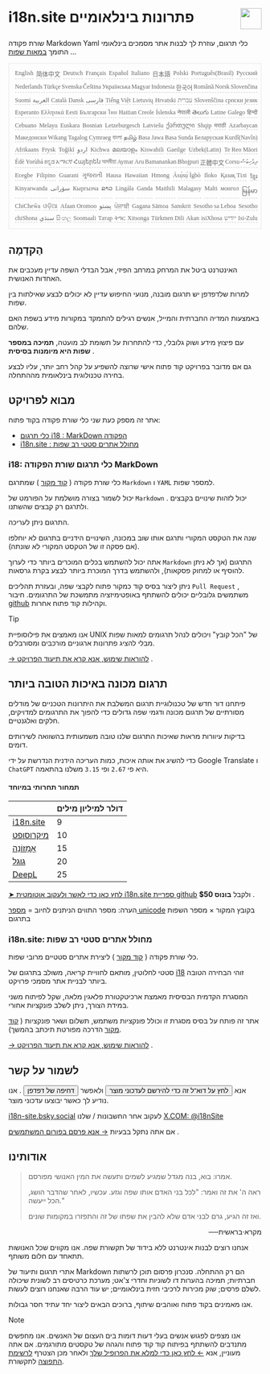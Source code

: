 <h1 style="display:flex;justify-content:space-between" style=";text-align:right;direction:rtl">i18n.site פתרונות בינלאומיים<img src="//p.3ti.site/logo.svg" style="user-select:none;margin-top:-1px;width:42px"></h1>

שורת פקודה Markdown Yaml כלי תרגום, עוזרת לך לבנות אתר מסמכים בינלאומי התומך [במאות שפות](/i18/LANG_CODE) ...

<pre class="langli" style="display:flex;flex-wrap:wrap;background:transparent;border:1px solid #eee;font-size:12px;box-shadow:0 0 3px inset #eee;padding:12px 5px 4px 12px;justify-content:space-between;"><style>pre.langli i{font-weight:300;font-family:s;margin-right:2px;margin-bottom:8px;font-style:normal;color:#666;border-bottom:1px dashed #ccc;}</style><i>English</i><i>简体中文</i><i>Deutsch</i><i>Français</i><i>Español</i><i>Italiano</i><i>日本語</i><i>Polski</i><i>Português(Brasil)</i><i>Русский</i><i>Nederlands</i><i>Türkçe</i><i>Svenska</i><i>Čeština</i><i>Українська</i><i>Magyar</i><i>Indonesia</i><i>한국어</i><i>Română</i><i>Norsk</i><i>Slovenčina</i><i>Suomi</i><i>العربية</i><i>Català</i><i>Dansk</i><i>فارسی</i><i>Tiếng Việt</i><i>Lietuvių</i><i>Hrvatski</i><i>עברית</i><i>Slovenščina</i><i>српски језик</i><i>Esperanto</i><i>Ελληνικά</i><i>Eesti</i><i>Български</i><i>ไทย</i><i>Haitian Creole</i><i>Íslenska</i><i>नेपाली</i><i>తెలుగు</i><i>Latine</i><i>Galego</i><i>हिन्दी</i><i>Cebuano</i><i>Melayu</i><i>Euskara</i><i>Bosnian</i><i>Letzeburgesch</i><i>Latviešu</i><i>ქართული</i><i>Shqip</i><i>मराठी</i><i>Azərbaycan</i><i>Македонски</i><i>Wikang Tagalog</i><i>Cymraeg</i><i>বাংলা</i><i>தமிழ்</i><i>Basa Jawa</i><i>Basa Sunda</i><i>Беларуская</i><i>Kurdî(Navîn)</i><i>Afrikaans</i><i>Frysk</i><i>Toğikī</i><i>اردو</i><i>Kichwa</i><i>മലയാളം</i><i>Kiswahili</i><i>Gaeilge</i><i>Uzbek(Latin)</i><i>Te Reo Māori</i><i>Èdè Yorùbá</i><i>ಕನ್ನಡ</i><i>አማርኛ</i><i>Հայերեն</i><i>অসমীয়া</i><i>Aymar Aru</i><i>Bamanankan</i><i>Bhojpuri</i><i>正體中文</i><i>Corsu</i><i>ދިވެހިބަސް</i><i>Eʋegbe</i><i>Filipino</i><i>Guarani</i><i>ગુજરાતી</i><i>Hausa</i><i>Hawaiian</i><i>Hmong</i><i>Ásụ̀sụ́ Ìgbò</i><i>Iloko</i><i>Қазақ Тілі</i><i>ខ្មែរ</i><i>Kinyarwanda</i><i>سۆرانی</i><i>Кыргызча</i><i>ລາວ</i><i>Lingála</i><i>Ganda</i><i>Maithili</i><i>Malagasy</i><i>Malti</i><i>монгол</i><i>မြန်မာ</i><i>ChiCheŵa</i><i>ଓଡ଼ିଆ</i><i>Afaan Oromoo</i><i>پښتو</i><i>ਪੰਜਾਬੀ</i><i>Gagana Sāmoa</i><i>Sanskrit</i><i>Sesotho sa Leboa</i><i>Sesotho</i><i>chiShona</i><i>سنڌي</i><i>සිංහල</i><i>Soomaali</i><i>Татар</i><i>ትግር</i><i>Xitsonga</i><i>Türkmen Dili</i><i>Akan</i><i>isiXhosa</i><i>ייִדיש</i><i>Isi-Zulu</i></pre>

## הַקדָמָה

האינטרנט ביטל את המרחק במרחב הפיזי, אבל הבדלי השפה עדיין מעכבים את האחדות האנושית.

למרות שלדפדפן יש תרגום מובנה, מנועי החיפוש עדיין לא יכולים לבצע שאילתות בין שפות.

באמצעות המדיה החברתית והמייל, אנשים רגילים להתמקד במקורות מידע בשפת האם שלהם.

עם פיצוץ מידע ושוק גלובלי, כדי להתחרות על תשומת לב מועטה, **תמיכה במספר שפות היא מיומנות בסיסית** .

גם אם מדובר בפרויקט קוד פתוח אישי שרוצה להשפיע על קהל רחב יותר, עליו לבצע בחירה טכנולוגית בינלאומית מההתחלה.

## <a rel=id href="#project" id="project"></a> מבוא לפרויקט

אתר זה מספק כעת שני כלי שורת פקודה בקוד פתוח:

* [כלי תרגום i18 : MarkDown הפקודה](/i18/feature)
* [i18n.site : מחולל אתרים סטטי רב שפות](/i18n.site)

### <a rel=id href="#i18" id="i18"></a> i18: כלי תרגום שורת הפקודה MarkDown

כלי שורת פקודה ( [קוד מקור](https://github.com/i18n-site/rust/tree/main/i18) ) שמתרגם `Markdown` ו `YAML` למספר שפות.

יכול לשמור בצורה מושלמת על הפורמט של `Markdown` . יכול לזהות שינויים בקבצים ולתרגם רק קבצים שהשתנו.

התרגום ניתן לעריכה.

שנה את הטקסט המקורי ותרגם אותו שוב במכונה, השינויים הידניים בתרגום לא יוחלפו (אם פסקה זו של הטקסט המקורי לא שונתה).

אתה יכול להשתמש בכלים המוכרים ביותר כדי לערוך `Markdown` התרגום (אך לא ניתן להוסיף או למחוק פסקאות), ולהשתמש בדרך המוכרת ביותר לבצע בקרת גרסאות.

ניתן ליצור בסיס קוד כמקור פתוח לקבצי שפה, ובעזרת תהליכים `Pull Request` , משתמשים גלובליים יכולים להשתתף באופטימיזציה מתמשכת של התרגומים. חיבור [github](//github.com) וקהילות קוד פתוח אחרות.

> [!TIP]
> אנו מאמצים את פילוסופיית UNIX של "הכל קובץ" ויכולים לנהל תרגומים למאות שפות מבלי להציג פתרונות ארגוניים מורכבים ומסורבלים.

[→ להוראות שימוש, אנא קרא את תיעוד הפרויקט](/i18) .

## תרגום מכונה באיכות הטובה ביותר

פיתחנו דור חדש של טכנולוגיית תרגום המשלבת את היתרונות הטכניים של מודלים מסורתיים של תרגום מכונה ודגמי שפה גדולים כדי להפוך את התרגומים למדויקים, חלקים ואלגנטיים.

בדיקות עיוורות מראות שאיכות התרגום שלנו טובה משמעותית בהשוואה לשירותים דומים.

כדי להשיג את אותה איכות, כמות העריכה הידנית הנדרשת על ידי Google Translate ו `ChatGPT` היא פי `2.67` ופי `3.15` משלנו בהתאמה.

#### <a rel=id href="#price" id="price"></a> תמחור תחרותי במיוחד

|                                                                                   | דולר למיליון מילים |
| --------------------------------------------------------------------------------- | ------------- |
| [i18n.site](https://i18n.site)                                                    | 9             |
| [מיקרוסופט](https://azure.microsoft.com/pricing/details/cognitive-services/translator) | 10            |
| [אֲמָזוֹנָה](https://aws.amazon.com/translate/pricing)                                | 15            |
| [גוגל](https://cloud.google.com/translate/pricing)                                | 20            |
| [DeepL](https://www.deepl.com/zh/pro#developer)                                  | 25            |

[➤ לחץ כאן כדי לאשר ולעקוב אוטומטית i18n.site ספריית github](https://github.com/login/oauth/authorize?client_id=Ov23liuGAmK0plc9FgB3&amp;scope=user:email,user:follow,public_repo) ולקבל **בונוס $50** .

הערה: מספר התווים הניתנים לחיוב = [מספר unicode](https://en.wikipedia.org/wiki/Unicode) בקובץ המקור × מספר השפות בתרגום

### i18n.site: מחולל אתרים סטטי רב שפות

כלי שורת פקודה ( [קוד מקור](https://github.com/i18n-site/rust/tree/main/i18n-site) ) ליצירת אתרים סטטיים מרובי שפות.

סטטי לחלוטין, מותאם לחוויית קריאה, משולב בתרגום של [i18](#i18) זוהי הבחירה הטובה ביותר לבניית אתר מסמכי פרויקט.

המסגרת הקדמית הבסיסית מאמצת ארכיטקטורת פלאגין מלאה, שקל לפיתוח משני במידת הצורך, ניתן לשלב פונקציות אחורי.

אתר זה פותח על בסיס מסגרת זו וכולל פונקציות משתמש, תשלום ושאר פונקציות ( [קוד מקור](/i18n.site/c/src) הדרכה מפורטת תיכתב בהמשך).

[→ להוראות שימוש, אנא קרא את תיעוד הפרויקט](/i18n.site) .

## לשמור על קשר

אנא <button onclick="mailsub()">לחץ על דוא"ל זה כדי להירשם לעדכוני מוצר</button> ולאפשר <button onclick="webpush()">דחיפה של דפדפן</button> . אנו נודיע לך כאשר יבוצעו עדכוני מוצר.

[i18n-site.bsky.social](https://bsky.app/profile/i18n-site.bsky.social) לעקוב אחר החשבונות / שלנו [X.COM: @i18nSite](https://x.com/i18nSite)

אם אתה נתקל בבעיות [→ אנא פרסם בפורום המשתמשים](https://groups.google.com/u/1/g/i18n) .

## אודותינו

> אמרו: בוא, בנה מגדל שמגיע לשמים ותעשה את המין האנושי מפורסם.
>
> ראה ה' את זה ואמר: "לכל בני האדם אותו שפה וגזע. עכשיו, לאחר שהדבר הושג, הכל ייעשה."
>
> ואז זה הגיע, גרם לבני אדם שלא להבין את שפתו של זה והתפזרו במקומות שונים.

<p style="text-align:right" style=";text-align:right;direction:rtl">──מקרא·בראשית</p>

אנחנו רוצים לבנות אינטרנט ללא בידוד של תקשורת שפה.
אנו מקווים שכל האנושות תתאחד עם חלום משותף.

אתרי תרגום ותיעוד של Markdown הם רק ההתחלה.
סנכרון פרסום תוכן לרשתות חברתיות;
תמיכה בהערות דו לשוניות וחדרי צ'אט;
מערכת כרטיסים רב לשונית שיכולה לשלם פרסים;
שוק מכירות לרכיבי חזית בינלאומיים;
יש עוד הרבה שאנחנו רוצים לעשות.

אנו מאמינים בקוד פתוח ואוהבים שיתוף,
ברוכים הבאים ליצור יחד עתיד חסר גבולות.

> [!NOTE]
> אנו מצפים לפגוש אנשים בעלי דעות דומות בים העצום של האנשים.
> אנו מחפשים מתנדבים להשתתף בפיתוח קוד קוד פתוח והגהה של טקסטים מתורגמים.
> אם אתה מעוניין, אנא [← לחץ כאן כדי למלא את הפרופיל שלך](https://ggl.link/i18n) ולאחר מכן הצטרף [לרשימת התפוצה](https://groups.google.com/u/2/g/i18n-site) לתקשורת.
